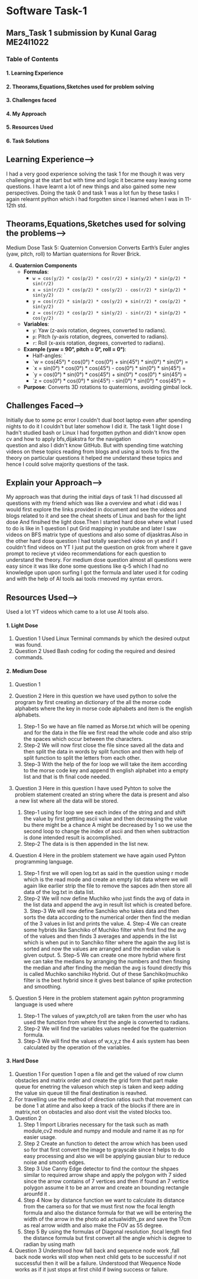 # Software Task-1
## Mars_Task 1 submission by Kunal Garag ME24I1022
### **Table of Contents** 
#### 1. Learning Experience
#### 2. Theorams,Equations,Sketches used for problem solving
#### 3. Challenges faced
#### 4. My Approach
#### 5. Resources Used
#### 6. Task Solutions
## Learning Experience-->
  I had a very good experience solving the task 1 for me though it was very challenging at the start but with time and logic it became easy leaving some questions.
  I have learnt a lot of new things and also gained some new perspectives. Doing the task 0 and task 1 was a lot fun by these tasks I again relearnt python which     i had forgotten since I learned when I was in 11-12th std.
## Theorams,Equations,Sketches used for solving the problems-->
Medium Dose Task 5: Quaternion Conversion
Converts Earth’s Euler angles (yaw, pitch, roll) to Martian quaternions for Rover Brick.

4. **Quaternion Components**  
   - **Formulas**:  
     - `w = cos(y/2) * cos(p/2) * cos(r/2) + sin(y/2) * sin(p/2) * sin(r/2)`  
     - `x = sin(r/2) * cos(p/2) * cos(y/2) - cos(r/2) * sin(p/2) * sin(y/2)`  
     - `y = cos(r/2) * sin(p/2) * cos(y/2) + sin(r/2) * cos(p/2) * sin(y/2)`  
     - `z = cos(r/2) * cos(p/2) * sin(y/2) - sin(r/2) * sin(p/2) * cos(y/2)`  
   - **Variables**:  
     - `y`: Yaw (z-axis rotation, degrees, converted to radians).  
     - `p`: Pitch (y-axis rotation, degrees, converted to radians).  
     - `r`: Roll (x-axis rotation, degrees, converted to radians).  
   - **Example (yaw = 90°, pitch = 0°, roll = 0°)**:  
     - Half-angles: `  
     - `w = cos(45°) * cos(0°) * cos(0°) + sin(45°) * sin(0°) * sin(0°) =
     - `x = sin(0°) * cos(0°) * cos(45°) - cos(0°) * sin(0°) * sin(45°) = 
     - `y = cos(0°) * sin(0°) * cos(45°) + sin(0°) * cos(0°) * sin(45°) = 
     - `z = cos(0°) * cos(0°) * sin(45°) - sin(0°) * sin(0°) * cos(45°) = 
   - **Purpose**: Converts 3D rotations to quaternions, avoiding gimbal lock.

## Challenges Faced-->
  Initially due to some pc error I couldn't dual boot laptop even after spending nights to do it I couldn't but later somehow I did it.
    The task 1 light dose I hadn't studied bash or Linux  I had forgotten python and didn't know open cv and how to apply bfs,dijakstra for the navigation       
    question and also I didn't know GitHub. But with spending time watching videos on these topics reading from blogs and using ai tools to fins the theory on         particular questions it helped me understand these topics and hence I could solve majority questions of the task.
## Explain your Approach-->
   My approach was that during the initial days of task 1 I had discussed all questions with my friend which was like a overview and what i did was I would           first explore the links provided in document and see the videos and blogs related to it and see the cheat sheets of Linux and bash for the light dose
    And finsihed the light dose.Then I started hard dose where what I used to do is like in 1 question I put Grid mapping in youtube  and later I saw videos on        BFS matrix type of questions and also some of dijasktras.Also in the other hard dose question I had totally searched video on yt and if I couldn't find videos      on YT I just put the question  on grok from where it gave prompt to recieve yt video recommendations for each question to understand the theory. For medium       dose question almost all questions were easy since it was like done some questions like q-5 which I had no knowledge upon upon surfing I got the formula and       later used it for coding and with the help of AI tools aai tools rmeoved my syntax errors.
## Resources Used-->
  Used a lot YT videos which came to a lot use AI tools also.
#### 1. Light Dose
  1. Question 1
     Used Linux Terminal commands by which the desired output was found.
  2. Question 2
     Used Bash coding for coding the required and desired commands. 
 #### 2. Medium Dose
  1. Question 1
       
  2. Question 2
             Here in this question we have used python to solve the program by first creating an dictionary of the all the               morse code alphabets where the key in morse code alphabets and item is the english alphabets.
     1. Step-1 So we have an file named as Morse.txt which will be opening and for the data in the file we first read the                  whole code and also strip the spaces which occur between the characters.
     2. Step-2 We will now first close the file since saved all the data and then split the data in words by split function                 and then with help of split function to split the letters from each other.
     3. Step-3 With the help of the for loop we will take the item according to the morse code key and append th english                   alphabet into a empty list and that is th final code needed.
     
  3. Question 3
           Here in this question I have used Pyhton to solve the problem statement created an string where the data is present and also a new list where all the data will be stored.
     1. Step-1
         using for loop we see each index of the string and and shift the value by first gettting ascii value and then               decreasing the value bu there might be a chance A might be decreased by 1 so we use the second loop to change           the index of ascii and then when subtraction is done intended result is accomplished.
     2. Step-2
         The data is is then appended in the list new.
  4. Question 4
         Here in the problem statement we have again used Pyhton programming language.
       1. Step-1
         first we will open log.txt as said in the question using r mode which is the read mode and create an empty list data where we will again like earlier strip the file to remove the sapces adn then store all data of the log.txt in data list.
        2. Step-2
          We will now define Muchiko who just finds the avg of data in the list data and append the avg in result list which is created before.
         3. Step-3
           We will now define Sanchiko who takes data and then sorts the data according to the numerical order then find the median of the 3 values in list and prints the value.
          4. Step-4
            We can create some hybrids like Sanchiko of Muchiko filter whih first find the avg of the values and then finds 3 averages and appends in the list which is when put in to Sanchiko filter where the again the avg list is sorted and now the values are arranged and the median value is given output.
          5. Step-5
             We can  create one more hybrid where first we can take the medians by arranging the numbers and then finsing the median and after finding the median the avg is found directly this is called Muchiko sanchiiko Hybrid.
     Out of these Sanchiko(muchiko filter is the best hybrid since it gives best balance of spike protection and smoothing.
  5. Question 5
         Here in the problem statement again pyhton programming language is used where
     1. Step-1
       The values of yaw,ptch,roll are taken from the user who has used the function from where first the angle is converted to radians.
     2. Step-2
       We will find the variables values needed foe the quaternion formula.
     3. Step-3
       We will find the values of w,x,y,z the 4 axis system has been calculated by the operation of the                 variables.
     
      
  #### 3. Hard Dose
  1. Question 1 For question 1 open a file and get the valued of row clumn obstacles and matrix order and create the grid form that part make queue for enetring the valueson which step is taken and keep adding the value sin queue till the final destination is reavhed.
  2. For travelling use the method of direction ratios such that movement can be done 1 at atime and also keep a track of the blocks if there are in matrix,not on obstacles and also dont visit the visted blocks too.
  3. Question 2
     1. Step 1
        Import Libraries necessary for the task such as math module,cv2 module and numpy and module and name it as np for easier usage.
      2. Step 2
         Create an function to detect the arrow which has been used so for that first convert the image to grayscale since it helps to do easy processing and also we will be applying gausian blur to reduce noise and smooth edges.
      3. Step 3
           Use Canny Edge detector to find the contour the shpaes similar to required arrow shape and apply the polygon with 7 sided since the arrow contains of 7 vertices and then if found an 7 vertice polygon assume it to be an arrow and create an bounding rectangle arounfd it .
      4. Step 4
            Now by distance function we want to calculate its distance from the camera so for that we must first now the focal length formula and also the distance formula for that we will be entering the width of the arrow in the photo ad actualwidth_px and save the 17cm as real arrow width and also make the FOV as 55 degree.
       5. Step 5
              By using the formulas of Diagonal resolution ,focal length find the distance formula but first convert all the angle which is degree to radian by using math 
  4. Question 3
           Understood how fall back and sequence node work ,fall back node works will stop when next child gets to be successful if not successful then it will be a failure.
           Understood that Wequence Node works as if it just stops at first child if bwing success or failure.


